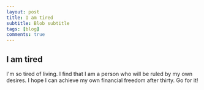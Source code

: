 ```yaml
---
layout: post
title: I am tired
subtitle: Blob subtitle
tags: [blog]
comments: true
---
```


## I am tired

I'm so tired of living. I find that I am a person who will be ruled by my own desires. I hope I can achieve my own financial freedom after thirty.
Go for it!